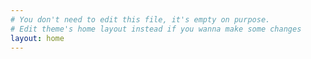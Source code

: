 ```yaml
---
# You don't need to edit this file, it's empty on purpose.
# Edit theme's home layout instead if you wanna make some changes
layout: home
---
```

